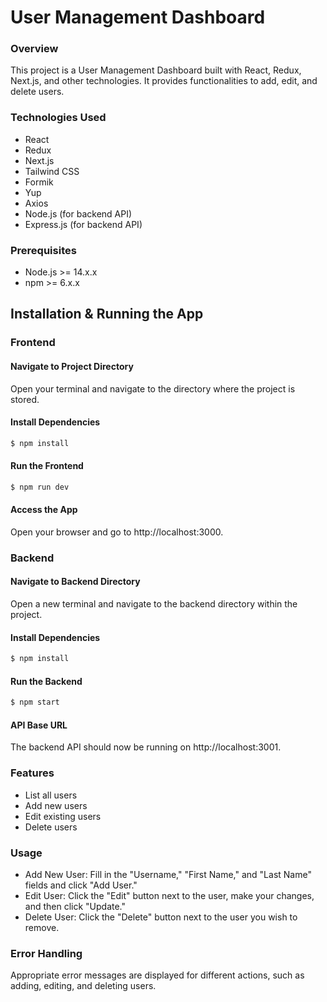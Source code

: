 # User Management Dashboard

### Overview

This project is a User Management Dashboard built with React, Redux, Next.js, and other technologies. It provides functionalities to add, edit, and delete users.

### Technologies Used

- React
- Redux
- Next.js
- Tailwind CSS
- Formik
- Yup
- Axios
- Node.js (for backend API)
- Express.js (for backend API)

### Prerequisites

- Node.js >= 14.x.x
- npm >= 6.x.x

## Installation & Running the App

### Frontend

#### Navigate to Project Directory

Open your terminal and navigate to the directory where the project is stored.

#### Install Dependencies

```sh
$ npm install
```

#### Run the Frontend

```sh
$ npm run dev
```

#### Access the App

Open your browser and go to http://localhost:3000.

### Backend

#### Navigate to Backend Directory

Open a new terminal and navigate to the backend directory within the project.

#### Install Dependencies

```sh
$ npm install
```

#### Run the Backend

```sh
$ npm start
```

#### API Base URL

The backend API should now be running on http://localhost:3001.

### Features

- List all users
- Add new users
- Edit existing users
- Delete users

### Usage

- Add New User: Fill in the "Username," "First Name," and "Last Name" fields and click "Add User."
- Edit User: Click the "Edit" button next to the user, make your changes, and then click "Update."
- Delete User: Click the "Delete" button next to the user you wish to remove.

### Error Handling

Appropriate error messages are displayed for different actions, such as adding, editing, and deleting users.
